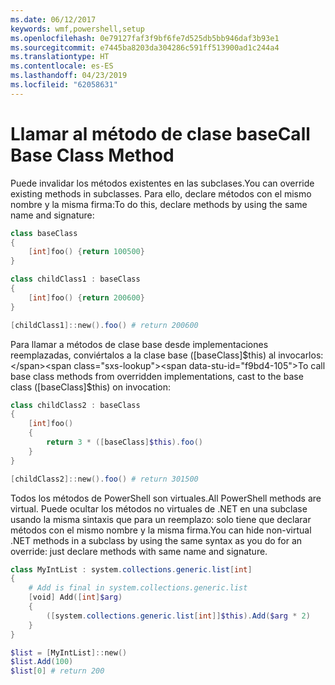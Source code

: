 ```yaml
---
ms.date: 06/12/2017
keywords: wmf,powershell,setup
ms.openlocfilehash: 0e79127faf3f9bf6fe7d525db5bb946daf3b93e1
ms.sourcegitcommit: e7445ba8203da304286c591ff513900ad1c244a4
ms.translationtype: HT
ms.contentlocale: es-ES
ms.lasthandoff: 04/23/2019
ms.locfileid: "62058631"
---
```

# <a name="call-base-class-method"></a><span data-ttu-id="f9bd4-102">Llamar al método de clase base</span><span class="sxs-lookup"><span data-stu-id="f9bd4-102">Call Base Class Method</span></span>

<span data-ttu-id="f9bd4-103">Puede invalidar los métodos existentes en las subclases.</span><span class="sxs-lookup"><span data-stu-id="f9bd4-103">You can override existing methods in subclasses.</span></span> <span data-ttu-id="f9bd4-104">Para ello, declare métodos con el mismo nombre y la misma firma:</span><span class="sxs-lookup"><span data-stu-id="f9bd4-104">To do this, declare methods by using the same name and signature:</span></span>

```powershell
class baseClass
{
    [int]foo() {return 100500}
}

class childClass1 : baseClass
{
    [int]foo() {return 200600}
}

[childClass1]::new().foo() # return 200600
```

<span data-ttu-id="f9bd4-105">Para llamar a métodos de clase base desde implementaciones reemplazadas, conviértalos a la clase base ([baseClass]$this) al invocarlos:</span><span class="sxs-lookup"><span data-stu-id="f9bd4-105">To call base class methods from overridden implementations, cast to the base class ([baseClass]$this) on invocation:</span></span>

```powershell
class childClass2 : baseClass
{
    [int]foo()
    {
        return 3 * ([baseClass]$this).foo()
    }
}

[childClass2]::new().foo() # return 301500
```

<span data-ttu-id="f9bd4-106">Todos los métodos de PowerShell son virtuales.</span><span class="sxs-lookup"><span data-stu-id="f9bd4-106">All PowerShell methods are virtual.</span></span> <span data-ttu-id="f9bd4-107">Puede ocultar los métodos no virtuales de .NET en una subclase usando la misma sintaxis que para un reemplazo: solo tiene que declarar métodos con el mismo nombre y la misma firma.</span><span class="sxs-lookup"><span data-stu-id="f9bd4-107">You can hide non-virtual .NET methods in a subclass by using the same syntax as you do for an override: just declare methods with same name and signature.</span></span>

```powershell
class MyIntList : system.collections.generic.list[int]
{
    # Add is final in system.collections.generic.list
    [void] Add([int]$arg)
    {
        ([system.collections.generic.list[int]]$this).Add($arg * 2)
    }
}

$list = [MyIntList]::new()
$list.Add(100)
$list[0] # return 200
```
